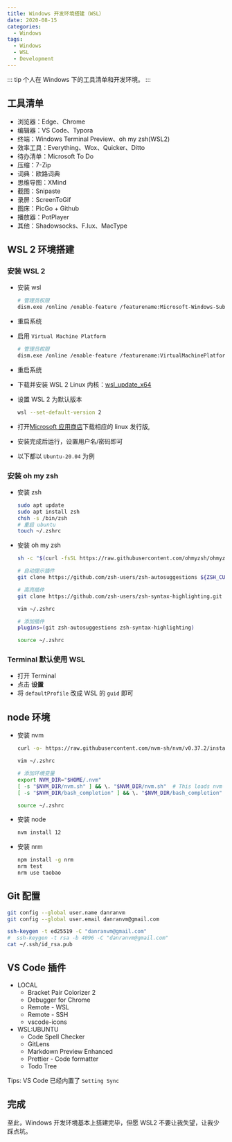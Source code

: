 ```yaml
---
title: Windows 开发环境搭建（WSL）
date: 2020-08-15
categories:
  - Windows
tags:
  - Windows
  - WSL
  - Development
---
```


::: tip
个人在 Windows 下的工具清单和开发环境。
:::

<!-- more -->

## 工具清单

- 浏览器：Edge、Chrome
- 编辑器：VS Code、Typora
- 终端：Windows Terminal Preview、oh my zsh(WSL2)
- 效率工具：Everything、Wox、Quicker、Ditto
- 待办清单：Microsoft To Do
- 压缩：7-Zip
- 词典：欧路词典
- 思维导图：XMind
- 截图：Snipaste
- 录屏：ScreenToGif
- 图床：PicGo + Github
- 播放器：PotPlayer
- 其他：Shadowsocks、F.lux、MacType

## WSL 2 环境搭建

### 安装 WSL 2

- 安装 wsl

  ```bash
  # 管理员权限
  dism.exe /online /enable-feature /featurename:Microsoft-Windows-Subsystem-Linux /all /norestart
  ```

- 重启系统
- 启用 `Virtual Machine Platform`

  ```bash
  # 管理员权限
  dism.exe /online /enable-feature /featurename:VirtualMachinePlatform /all /norestart
  ```

- 重启系统
- 下载并安装 WSL 2 Linux 内核：[wsl_update_x64](https://wslstorestorage.blob.core.windows.net/wslblob/wsl_update_x64.msi)
- 设置 WSL 2 为默认版本

  ```bash
  wsl --set-default-version 2
  ```

- 打开[Microsoft 应用商店](https://aka.ms/wslstore)下载相应的 linux 发行版,
- 安装完成后运行，设置用户名/密码即可
- 以下都以 `Ubuntu-20.04` 为例

### 安装 oh my zsh

- 安装 zsh

  ```bash
  sudo apt update
  sudo apt install zsh
  chsh -s /bin/zsh
  # 重启 ubuntu
  touch ~/.zshrc
  ```

- 安装 oh my zsh

  ```bash
  sh -c "$(curl -fsSL https://raw.githubusercontent.com/ohmyzsh/ohmyzsh/master/tools/install.sh)"

  # 自动提示插件
  git clone https://github.com/zsh-users/zsh-autosuggestions ${ZSH_CUSTOM:-~/.oh-my-zsh/custom}/plugins/zsh-autosuggestions

  # 高亮插件
  git clone https://github.com/zsh-users/zsh-syntax-highlighting.git ${ZSH_CUSTOM:-~/.oh-my-zsh/custom}/plugins/zsh-syntax-highlighting

  vim ~/.zshrc

  # 添加插件
  plugins=(git zsh-autosuggestions zsh-syntax-highlighting)

  source ~/.zshrc
  ```

### Terminal 默认使用 WSL

- 打开 Terminal
- 点击 **设置**
- 将 `defaultProfile` 改成 WSL 的 `guid` 即可

## node 环境

- 安装 nvm

  ```bash
  curl -o- https://raw.githubusercontent.com/nvm-sh/nvm/v0.37.2/install.sh | bash

  vim ~/.zshrc

  # 添加环境变量
  export NVM_DIR="$HOME/.nvm"
  [ -s "$NVM_DIR/nvm.sh" ] && \. "$NVM_DIR/nvm.sh"  # This loads nvm
  [ -s "$NVM_DIR/bash_completion" ] && \. "$NVM_DIR/bash_completion"  # This loads nvm bash_completion

  source ~/.zshrc
  ```

- 安装 node

  ```bash
  nvm install 12
  ```

- 安装 nrm

  ```bash
  npm install -g nrm
  nrm test
  nrm use taobao
  ```

## Git 配置

```bash
git config --global user.name danranvm
git config --global user.email danranvm@gmail.com

ssh-keygen -t ed25519 -C "danranvm@gmail.com"
#  ssh-keygen -t rsa -b 4096 -C "danranvm@gmail.com"
cat ~/.ssh/id_rsa.pub
```

## VS Code 插件

- LOCAL
  - Bracket Pair Colorizer 2
  - Debugger for Chrome
  - Remote - WSL
  - Remote - SSH
  - vscode-icons
- WSL:UBUNTU
  - Code Spell Checker
  - GitLens
  - Markdown Preview Enhanced
  - Prettier - Code formatter
  - Todo Tree

Tips: VS Code 已经内置了 `Setting Sync`

## 完成

至此，Windows 开发环境基本上搭建完毕，但愿 WSL2 不要让我失望，让我少踩点坑。
